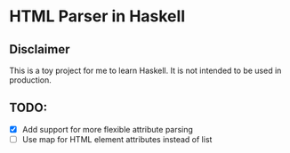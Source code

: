 # HTML Parser in Haskell

## Disclaimer
This is a toy project for me to learn Haskell. It is not intended to be used in production.

## TODO:
- [x] Add support for more flexible attribute parsing
- [ ] Use map for HTML element attributes instead of list
